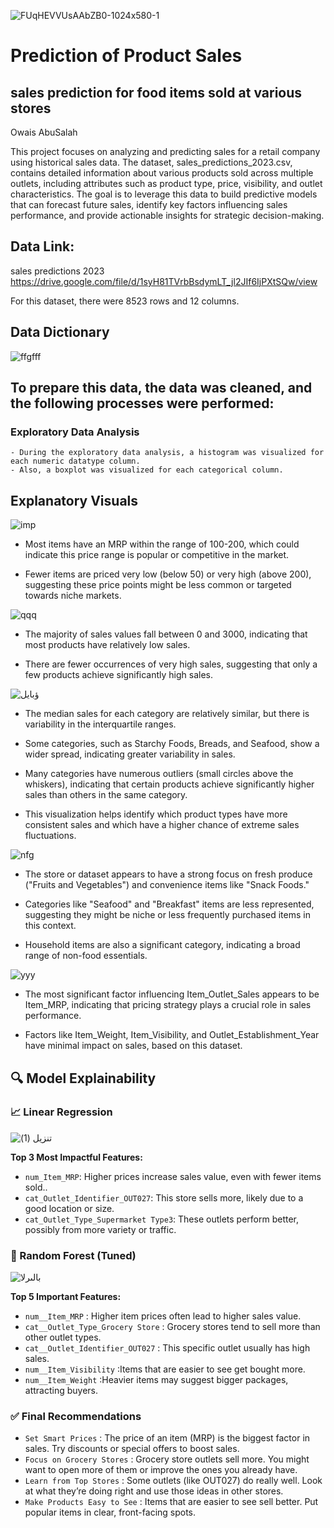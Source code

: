 
![FUqHEVVUsAAbZB0-1024x580-1](https://github.com/user-attachments/assets/f2c8d3b5-da3f-4478-a65d-26e2ae46f19d)
# Prediction of Product Sales
## sales prediction for food items sold at various stores
Owais AbuSalah

This project focuses on analyzing and predicting sales for a retail company using historical sales data. The dataset, sales_predictions_2023.csv, contains detailed information about various products sold across multiple outlets, including attributes such as product type, price, visibility, and outlet characteristics. The goal is to leverage this data to build predictive models that can forecast future sales, identify key factors influencing sales performance, and provide actionable insights for strategic decision-making.

## Data Link:
sales predictions 2023 https://drive.google.com/file/d/1syH81TVrbBsdymLT_jl2JIf6IjPXtSQw/view

For this dataset, there were 8523 rows and 12 columns.

## Data Dictionary
![ffgfff](https://github.com/user-attachments/assets/0d33e0e6-7304-4b8a-ac00-abd9c9bbfa8f)

## To prepare this data, the data was cleaned, and the following processes were performed:
### Exploratory Data Analysis
    - During the exploratory data analysis, a histogram was visualized for each numeric datatype column.
    - Also, a boxplot was visualized for each categorical column.
## Explanatory Visuals
  ![imp](https://github.com/user-attachments/assets/730f63ba-cac3-4474-b489-ba58e8612f74)

   * Most items have an MRP within the range of 100-200, which could indicate this price range is popular or competitive in the market.
     
   * Fewer items are priced very low (below 50) or very high (above 200), suggesting these price points might be less common or targeted towards niche markets.

![qqq](https://github.com/user-attachments/assets/a3731ec9-88b7-44f0-9217-41061ef1e2dd)

* The majority of sales values fall between 0 and 3000, indicating that most products have relatively low sales.

* There are fewer occurrences of very high sales, suggesting that only a few products achieve significantly high sales.
    
![ؤبايل](https://github.com/user-attachments/assets/2026866f-d1d0-4713-92a1-7c561fbf7271)


* The median sales for each category are relatively similar, but there is variability in the interquartile ranges.

* Some categories, such as Starchy Foods, Breads, and Seafood, show a wider spread, indicating greater variability in sales.

* Many categories have numerous outliers (small circles above the whiskers), indicating that certain products achieve significantly higher sales than others in the same category.

* This visualization helps identify which product types have more consistent sales and which have a higher chance of extreme sales fluctuations.

![nfg](https://github.com/user-attachments/assets/8d8146bf-735c-4b47-8bbc-e67632152886)

* The store or dataset appears to have a strong focus on fresh produce ("Fruits and Vegetables") and convenience items like "Snack Foods."

* Categories like "Seafood" and "Breakfast" items are less represented, suggesting they might be niche or less frequently purchased items in this context.

* Household items are also a significant category, indicating a broad range of non-food essentials.

![yyy](https://github.com/user-attachments/assets/56854b93-d0f6-42d7-b992-93bbdd7b4f4a)

* The most significant factor influencing Item_Outlet_Sales appears to be Item_MRP, indicating that pricing strategy plays a crucial role in sales performance.

* Factors like Item_Weight, Item_Visibility, and Outlet_Establishment_Year have minimal impact on sales, based on this dataset.

## 🔍 Model Explainability

### 📈 Linear Regression
![تنزيل (1)](https://github.com/user-attachments/assets/890e5230-c5d9-408a-acb8-a9bece6526f3)


**Top 3 Most Impactful Features:**
- `num_Item_MRP`: Higher prices increase sales value, even with fewer items sold..
- `cat_Outlet_Identifier_OUT027`: This store sells more, likely due to a good location or size.
- `cat_Outlet_Type_Supermarket Type3`: These outlets perform better, possibly from more variety or traffic.

### 🌳 Random Forest (Tuned)
![بالىرلا](https://github.com/user-attachments/assets/39c9fed8-cbbf-47b1-b64d-f731a84e20e2)


**Top 5 Important Features:**
- `num__Item_MRP` : Higher item prices often lead to higher sales value.
- `cat__Outlet_Type_Grocery Store` : Grocery stores tend to sell more than other outlet types.
- `cat__Outlet_Identifier_OUT027` : This specific outlet usually has high sales.
- `num__Item_Visibility` :Items that are easier to see get bought more.
- `num__Item_Weight` :Heavier items may suggest bigger packages, attracting buyers.

### ✅ Final Recommendations
- `Set Smart Prices` : The price of an item (MRP) is the biggest factor in sales. Try discounts or special offers to boost sales. 
- `Focus on Grocery Stores` : Grocery store outlets sell more. You might want to open more of them or improve the ones you already have.
- `Learn from Top Stores` : Some outlets (like OUT027) do really well. Look at what they’re doing right and use those ideas in other stores.
- `Make Products Easy to See` : Items that are easier to see sell better. Put popular items in clear, front-facing spots.



  

    

    

